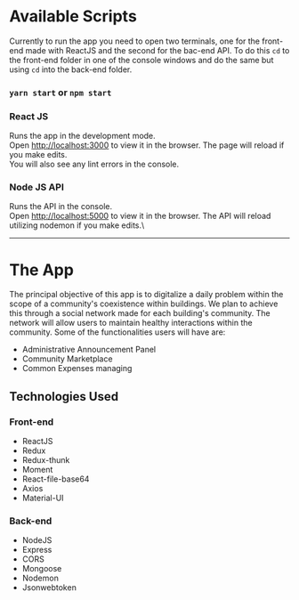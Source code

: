 # Available Scripts

Currently to run the app you need to open two terminals, one for the front-end made with ReactJS and the second for the bac-end API. To do this `cd` to the front-end folder in one of the console windows and do the same but using `cd` into the back-end folder. 

### `yarn start` or `npm start`

### React JS
Runs the app in the development mode.\
Open [http://localhost:3000](http://localhost:3000) to view it in the browser.
The page will reload if you make edits.\
You will also see any lint errors in the console.

### Node JS API
Runs the API in the console.\
Open [http://localhost:5000](http://localhost:5000) to view it in the browser.
The API will reload utilizing nodemon if you make edits.\

---
# The App
The principal objective of this app is to digitalize a daily problem within the scope of a community's coexistence within buildings.  We plan to achieve this through a social network made for each building's community. The network will allow users to maintain healthy interactions within the community. Some of the functionalities users will have are:

+ Administrative Announcement Panel
+ Community Marketplace
+ Common Expenses managing

## Technologies Used
### Front-end
- ReactJS
- Redux
- Redux-thunk
- Moment
- React-file-base64
- Axios
- Material-UI

### Back-end
- NodeJS
- Express
- CORS
- Mongoose
- Nodemon
- Jsonwebtoken
